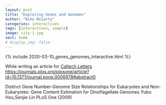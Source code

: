 ```yaml
---
layout: post
title: "Exploring Genes and Genomes"
author: "Niko McCarty"
categories: interactives
tags: [interactives, sample]
image: city-1.jpg
sect: home
# display_img: false
---
```


{% include 2020-03-10_genes_genomes_interactive.html %}

While writing an article for [Caltech Letters]()
https://journals.plos.org/plosone/article?id=10.1371/journal.pone.0006978#abstract0

Distinct Gene Number-Genome Size Relationships for Eukaryotes and Non-Eukaryotes: Gene Content Estimation for Dinoflagellate Genomes
Yubo Hou,Senjie Lin 
PLoS One (2009)


